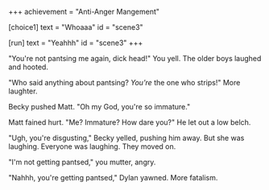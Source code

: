 +++
achievement = "Anti-Anger Mangement"

[choice1]
  text = "Whoaaa"
  id = "scene3"

[run]
  text = "Yeahhh"
  id = "scene3"
+++

"You're not pantsing me again, dick head!" You yell. The older
boys laughed and hooted.

"Who said anything about pantsing? *You're* the one who strips!" More
laughter.

Becky pushed Matt. "Oh my God, you're so immature."

Matt fained hurt. "Me? Immature? How dare you?" He let out a low belch.

"Ugh, you're disgusting," Becky yelled, pushing him away. But she was
laughing. Everyone was laughing. They moved on.

"I'm not getting pantsed," you mutter, angry.

"Nahhh, you're getting pantsed," Dylan yawned. More fatalism.
